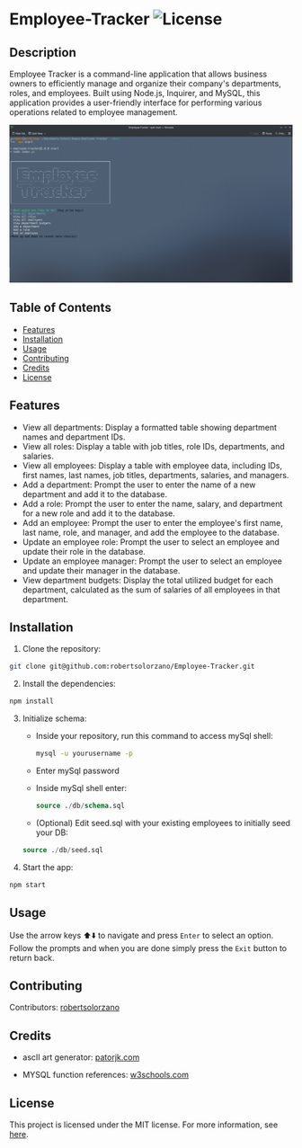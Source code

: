 # Employee-Tracker ![License](https://img.shields.io/badge/License-MIT-blue.svg) 

## Description

Employee Tracker is a command-line application that allows business owners to efficiently manage and organize their company's departments, roles, and employees. Built using Node.js, Inquirer, and MySQL, this application provides a user-friendly interface for performing various operations related to employee management.

![preview-image](/public/images/preview.png)

## Table of Contents
- [Features](#features)
- [Installation](#installation)
- [Usage](#usage)
- [Contributing](#contributing)
- [Credits](#credits)
- [License](#license)

## Features

- View all departments: Display a formatted table showing department names and department IDs.
- View all roles: Display a table with job titles, role IDs, departments, and salaries.
- View all employees: Display a table with employee data, including IDs, first names, last names, job titles, departments, salaries, and managers.
- Add a department: Prompt the user to enter the name of a new department and add it to the database.
- Add a role: Prompt the user to enter the name, salary, and department for a new role and add it to the database.
- Add an employee: Prompt the user to enter the employee's first name, last name, role, and manager, and add the employee to the database.
- Update an employee role: Prompt the user to select an employee and update their role in the database.
- Update an employee manager: Prompt the user to select an employee and update their manager in the database.
- View department budgets: Display the total utilized budget for each department, calculated as the sum of salaries of all employees in that department.


## Installation

1. Clone the repository:
```bash
git clone git@github.com:robertsolorzano/Employee-Tracker.git
```

2. Install the dependencies:
```bash
npm install
```

3. Initialize schema:
    - Inside your repository, run this command to access mySql shell: 
        ```bash
        mysql -u yourusername -p
        ```
    - Enter mySql password
    - Inside mySql shell enter: 
        ```sql
        source ./db/schema.sql
        ```

    - (Optional) Edit seed.sql with your existing employees to initially seed your DB:
    ```sql
    source ./db/seed.sql
    ```


4. Start the app: 
```bash
npm start
```

## Usage

Use the arrow keys ⬆️⬇️ to navigate and press `Enter` to select an option. Follow the prompts and when you are done simply press the `Exit` button to return back. 

## Contributing

Contributors: [robertsolorzano](https://github.com/robertsolorzano)

## Credits

- ascII art generator:
[patorjk.com](https://patorjk.com/software/taag/#p=display&h=3&v=3&f=Soft&t=Employee%20%0ATracker)

- MYSQL function references: 
[w3schools.com](https://www.w3schools.com/sql/sql_ref_mysql.asp)

## License

This project is licensed under the MIT license. For more information, see [here](https://opensource.org/licenses/MIT).
  


